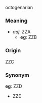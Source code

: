 octogenarian
### Meaning
+ _adj_: ZZA
    + __eg__: ZZB

### Origin

ZZC

### Synonym

__eg__: ZZD

+ ZZE


